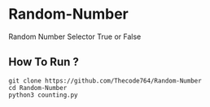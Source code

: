 # Random-Number
Random Number Selector True or False
## How To Run ?
```
git clone https://github.com/Thecode764/Random-Number
cd Random-Number
python3 counting.py
```
